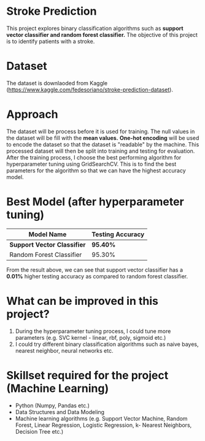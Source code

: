 # Stroke Prediction
This project explores binary classification algorithms such as **support vector classifier and random forest classifier.** The objective of this project is to identify patients with a stroke.

# Dataset
The dataset is downlaoded from Kaggle (https://www.kaggle.com/fedesoriano/stroke-prediction-dataset).

# Approach
The dataset will be process before it is used for training. The null values in the dataset will be fill with the **mean values.** **One-hot encoding** will be used to encode the dataset so that the dataset is "readable" by the machine. This processed dataset will then be split into training and testing for evaluation. After the training process, I choose the best performing algorithm for hyperparameter tuning using GridSearchCV. This is to find the best parameters for the algorithm so that we can have the highest accuracy model.

# Best Model (after hyperparameter tuning)
Model Name | Testing Accuracy
------------ | -------------
**Support Vector Classifier** | **95.40%**
Random Forest Classifier | 95.30%

From the result above, we can see that support vector classifier has a **0.01%** higher testing accuracy as compared to random forest classifier. 

# What can be improved in this project?
1. During the hyperparameter tuning process, I could tune more parameters (e.g. SVC kernel - linear, rbf, poly, sigmoid etc.)
2. I could try different binary classification algorithms such as naive bayes, nearest neighbor, neural networks etc.

# Skillset required for the project (Machine Learning)
* Python (Numpy, Pandas etc.)
* Data Structures and Data Modeling
* Machine learning algorithms (e.g. Support Vector Machine, Random Forest, Linear Regression, Logistic Regression, k- Nearest Neighbors, Decision Tree etc.)

